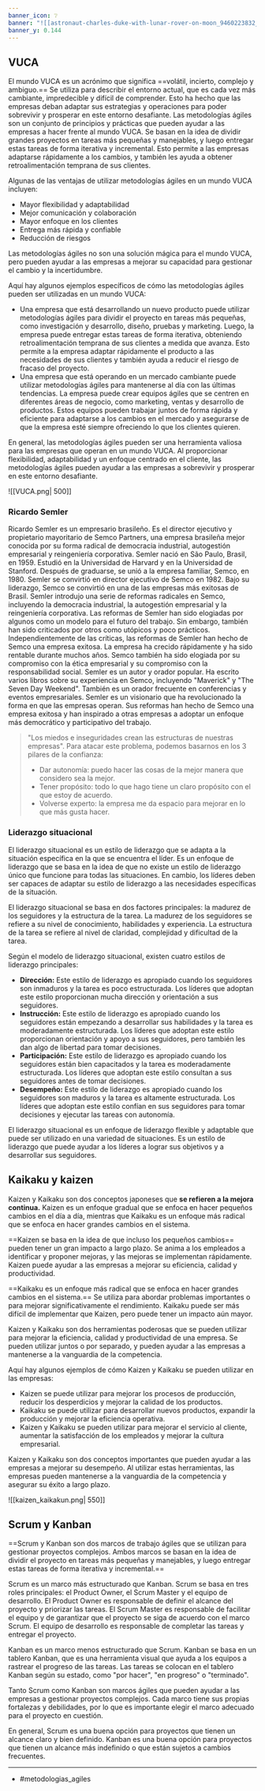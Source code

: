 ```yaml
---
banner_icon: ❔
banner: "![[astronaut-charles-duke-with-lunar-rover-on-moon_9460223832_o.jpg]]"
banner_y: 0.144
---
```


## VUCA

El mundo VUCA es un acrónimo que significa ==volátil, incierto, complejo y ambiguo.== Se utiliza para describir el entorno actual, que es cada vez más cambiante, impredecible y difícil de comprender. Esto ha hecho que las empresas deban adaptar sus estrategias y operaciones para poder sobrevivir y prosperar en este entorno desafiante.
Las metodologías ágiles son un conjunto de principios y prácticas que pueden ayudar a las empresas a hacer frente al mundo VUCA. Se basan en la idea de dividir grandes proyectos en tareas más pequeñas y manejables, y luego entregar estas tareas de forma iterativa y incremental. Esto permite a las empresas adaptarse rápidamente a los cambios, y también les ayuda a obtener retroalimentación temprana de sus clientes.

Algunas de las ventajas de utilizar metodologías ágiles en un mundo VUCA incluyen:

- Mayor flexibilidad y adaptabilidad
- Mejor comunicación y colaboración
- Mayor enfoque en los clientes
- Entrega más rápida y confiable
- Reducción de riesgos

Las metodologías ágiles no son una solución mágica para el mundo VUCA, pero pueden ayudar a las empresas a mejorar su capacidad para gestionar el cambio y la incertidumbre. 

Aquí hay algunos ejemplos específicos de cómo las metodologías ágiles pueden ser utilizadas en un mundo VUCA:

- Una empresa que está desarrollando un nuevo producto puede utilizar metodologías ágiles para dividir el proyecto en tareas más pequeñas, como investigación y desarrollo, diseño, pruebas y marketing. Luego, la empresa puede entregar estas tareas de forma iterativa, obteniendo retroalimentación temprana de sus clientes a medida que avanza. Esto permite a la empresa adaptar rápidamente el producto a las necesidades de sus clientes y también ayuda a reducir el riesgo de fracaso del proyecto.
- Una empresa que está operando en un mercado cambiante puede utilizar metodologías ágiles para mantenerse al día con las últimas tendencias. La empresa puede crear equipos ágiles que se centren en diferentes áreas de negocio, como marketing, ventas y desarrollo de productos. Estos equipos pueden trabajar juntos de forma rápida y eficiente para adaptarse a los cambios en el mercado y asegurarse de que la empresa esté siempre ofreciendo lo que los clientes quieren.

En general, las metodologías ágiles pueden ser una herramienta valiosa para las empresas que operan en un mundo VUCA. Al proporcionar flexibilidad, adaptabilidad y un enfoque centrado en el cliente, las metodologías ágiles pueden ayudar a las empresas a sobrevivir y prosperar en este entorno desafiante.

![[VUCA.png| 500]]


### Ricardo Semler

Ricardo Semler es un empresario brasileño. Es el director ejecutivo y propietario mayoritario de Semco Partners, una empresa brasileña mejor conocida por su forma radical de democracia industrial, autogestión empresarial y reingeniería corporativa.
Semler nació en São Paulo, Brasil, en 1959. Estudió en la Universidad de Harvard y en la Universidad de Stanford. Después de graduarse, se unió a la empresa familiar, Semco, en 1980.
Semler se convirtió en director ejecutivo de Semco en 1982. Bajo su liderazgo, Semco se convirtió en una de las empresas más exitosas de Brasil. Semler introdujo una serie de reformas radicales en Semco, incluyendo la democracia industrial, la autogestión empresarial y la reingeniería corporativa.
Las reformas de Semler han sido elogiadas por algunos como un modelo para el futuro del trabajo. Sin embargo, también han sido criticados por otros como utópicos y poco prácticos.
Independientemente de las críticas, las reformas de Semler han hecho de Semco una empresa exitosa. La empresa ha crecido rápidamente y ha sido rentable durante muchos años. Semco también ha sido elogiada por su compromiso con la ética empresarial y su compromiso con la responsabilidad social.
Semler es un autor y orador popular. Ha escrito varios libros sobre su experiencia en Semco, incluyendo "Maverick" y "The Seven Day Weekend". También es un orador frecuente en conferencias y eventos empresariales.
Semler es un visionario que ha revolucionado la forma en que las empresas operan. Sus reformas han hecho de Semco una empresa exitosa y han inspirado a otras empresas a adoptar un enfoque más democrático y participativo del trabajo.

> "Los miedos e inseguridades crean las estructuras de nuestras empresas". Para atacar este problema, podemos basarnos en los 3 pilares de la confianza:
> - Dar autonomía: puedo hacer las cosas de la mejor manera que considero sea la mejor.
> - Tener propósito: todo lo que hago tiene un claro propósito con el que estoy de acuerdo.
> - Volverse experto: la empresa me da espacio para mejorar en lo que más gusta hacer.


### Liderazgo situacional

El liderazgo situacional es un estilo de liderazgo que se adapta a la situación específica en la que se encuentra el líder. Es un enfoque de liderazgo que se basa en la idea de que no existe un estilo de liderazgo único que funcione para todas las situaciones. En cambio, los líderes deben ser capaces de adaptar su estilo de liderazgo a las necesidades específicas de la situación.

El liderazgo situacional se basa en dos factores principales: la madurez de los seguidores y la estructura de la tarea. La madurez de los seguidores se refiere a su nivel de conocimiento, habilidades y experiencia. La estructura de la tarea se refiere al nivel de claridad, complejidad y dificultad de la tarea.

Según el modelo de liderazgo situacional, existen cuatro estilos de liderazgo principales:

- **Dirección:** Este estilo de liderazgo es apropiado cuando los seguidores son inmaduros y la tarea es poco estructurada. Los líderes que adoptan este estilo proporcionan mucha dirección y orientación a sus seguidores.
- **Instrucción:** Este estilo de liderazgo es apropiado cuando los seguidores están empezando a desarrollar sus habilidades y la tarea es moderadamente estructurada. Los líderes que adoptan este estilo proporcionan orientación y apoyo a sus seguidores, pero también les dan algo de libertad para tomar decisiones.
- **Participación:** Este estilo de liderazgo es apropiado cuando los seguidores están bien capacitados y la tarea es moderadamente estructurada. Los líderes que adoptan este estilo consultan a sus seguidores antes de tomar decisiones.
- **Desempeño:** Este estilo de liderazgo es apropiado cuando los seguidores son maduros y la tarea es altamente estructurada. Los líderes que adoptan este estilo confían en sus seguidores para tomar decisiones y ejecutar las tareas con autonomía.

El liderazgo situacional es un enfoque de liderazgo flexible y adaptable que puede ser utilizado en una variedad de situaciones. Es un estilo de liderazgo que puede ayudar a los líderes a lograr sus objetivos y a desarrollar sus seguidores.


## Kaikaku y kaizen

Kaizen y Kaikaku son dos conceptos japoneses que **se refieren a la mejora continua.** Kaizen es un enfoque gradual que se enfoca en hacer pequeños cambios en el día a día, mientras que Kaikaku es un enfoque más radical que se enfoca en hacer grandes cambios en el sistema.

==Kaizen se basa en la idea de que incluso los pequeños cambios== pueden tener un gran impacto a largo plazo. Se anima a los empleados a identificar y proponer mejoras, y las mejoras se implementan rápidamente. Kaizen puede ayudar a las empresas a mejorar su eficiencia, calidad y productividad.

==Kaikaku es un enfoque más radical que se enfoca en hacer grandes cambios en el sistema.== Se utiliza para abordar problemas importantes o para mejorar significativamente el rendimiento. Kaikaku puede ser más difícil de implementar que Kaizen, pero puede tener un impacto aún mayor.

Kaizen y Kaikaku son dos herramientas poderosas que se pueden utilizar para mejorar la eficiencia, calidad y productividad de una empresa. Se pueden utilizar juntos o por separado, y pueden ayudar a las empresas a mantenerse a la vanguardia de la competencia.

Aquí hay algunos ejemplos de cómo Kaizen y Kaikaku se pueden utilizar en las empresas:

- Kaizen se puede utilizar para mejorar los procesos de producción, reducir los desperdicios y mejorar la calidad de los productos.
- Kaikaku se puede utilizar para desarrollar nuevos productos, expandir la producción y mejorar la eficiencia operativa.
- Kaizen y Kaikaku se pueden utilizar para mejorar el servicio al cliente, aumentar la satisfacción de los empleados y mejorar la cultura empresarial.

Kaizen y Kaikaku son dos conceptos importantes que pueden ayudar a las empresas a mejorar su desempeño. Al utilizar estas herramientas, las empresas pueden mantenerse a la vanguardia de la competencia y asegurar su éxito a largo plazo.

![[kaizen_kaikakun.png| 550]]


## Scrum y Kanban

==Scrum y Kanban son dos marcos de trabajo ágiles que se utilizan para gestionar proyectos complejos. Ambos marcos se basan en la idea de dividir el proyecto en tareas más pequeñas y manejables, y luego entregar estas tareas de forma iterativa y incremental.==

Scrum es un marco más estructurado que Kanban. Scrum se basa en tres roles principales: el Product Owner, el Scrum Master y el equipo de desarrollo. El Product Owner es responsable de definir el alcance del proyecto y priorizar las tareas. El Scrum Master es responsable de facilitar el equipo y de garantizar que el proyecto se siga de acuerdo con el marco Scrum. El equipo de desarrollo es responsable de completar las tareas y entregar el proyecto.

Kanban es un marco menos estructurado que Scrum. Kanban se basa en un tablero Kanban, que es una herramienta visual que ayuda a los equipos a rastrear el progreso de las tareas. Las tareas se colocan en el tablero Kanban según su estado, como "por hacer", "en progreso" o "terminado".

Tanto Scrum como Kanban son marcos ágiles que pueden ayudar a las empresas a gestionar proyectos complejos. Cada marco tiene sus propias fortalezas y debilidades, por lo que es importante elegir el marco adecuado para el proyecto en cuestión.

En general, Scrum es una buena opción para proyectos que tienen un alcance claro y bien definido. Kanban es una buena opción para proyectos que tienen un alcance más indefinido o que están sujetos a cambios frecuentes.


---

+ #metodologias_agiles